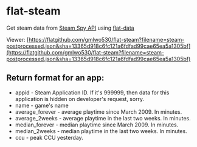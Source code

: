 # flat-steam

Get steam data from [Steam Spy API](https://steamspy.com/api.php) using [flat-data](https://octo.github.com/projects/flat-data)

Viewer: [https://flatgithub.com/gmlwo530/flat-steam?filename=steam-postprocessed.json&sha=13365d918c6fc121a6fdfad99cae65ea5a1305bf](https://flatgithub.com/gmlwo530/flat-steam?filename=steam-postprocessed.json&sha=13365d918c6fc121a6fdfad99cae65ea5a1305bf)


  ## Return format for an app: ##

  * appid - Steam Application ID. If it's 999999, then data for this application is hidden on developer's request, sorry.
  * name - game's name
  * average_forever - average playtime since March 2009. In minutes.
  * average_2weeks - average playtime in the last two weeks. In minutes.
  * median_forever - median playtime since March 2009. In minutes.
  * median_2weeks - median playtime in the last two weeks. In minutes.
  * ccu - peak CCU yesterday.
